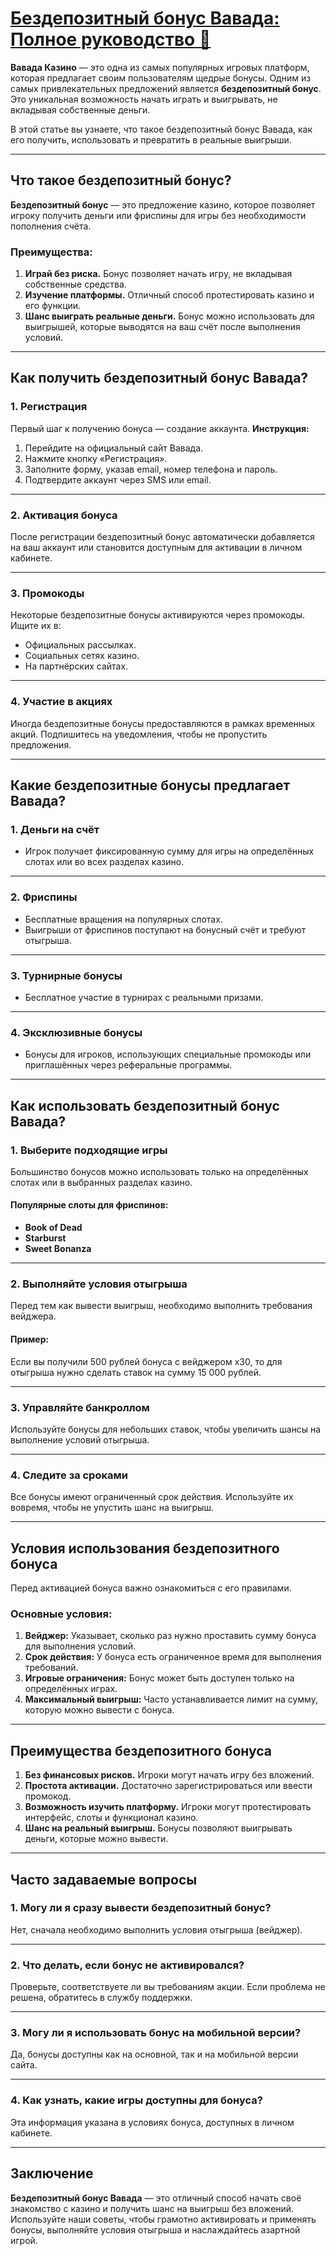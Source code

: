 # [Бездепозитный бонус Вавада: Полное руководство 🎰](https://partnervavadarv.com?promo=75590753-cc8b-4c4a-8d71-99b7a2293439-jud\&target=register)

**Вавада Казино** — это одна из самых популярных игровых платформ, которая предлагает своим пользователям щедрые бонусы. Одним из самых привлекательных предложений является **бездепозитный бонус**. Это уникальная возможность начать играть и выигрывать, не вкладывая собственные деньги.

В этой статье вы узнаете, что такое бездепозитный бонус Вавада, как его получить, использовать и превратить в реальные выигрыши.

***

## Что такое бездепозитный бонус?

**Бездепозитный бонус** — это предложение казино, которое позволяет игроку получить деньги или фриспины для игры без необходимости пополнения счёта.

### Преимущества:

1. **Играй без риска.**
   Бонус позволяет начать игру, не вкладывая собственные средства.
2. **Изучение платформы.**
   Отличный способ протестировать казино и его функции.
3. **Шанс выиграть реальные деньги.**
   Бонус можно использовать для выигрышей, которые выводятся на ваш счёт после выполнения условий.

***

## Как получить бездепозитный бонус Вавада?

### 1. Регистрация

Первый шаг к получению бонуса — создание аккаунта.
**Инструкция:**

1. Перейдите на официальный сайт Вавада.
2. Нажмите кнопку «Регистрация».
3. Заполните форму, указав email, номер телефона и пароль.
4. Подтвердите аккаунт через SMS или email.

***

### 2. Активация бонуса

После регистрации бездепозитный бонус автоматически добавляется на ваш аккаунт или становится доступным для активации в личном кабинете.

***

### 3. Промокоды

Некоторые бездепозитные бонусы активируются через промокоды. Ищите их в:

* Официальных рассылках.
* Социальных сетях казино.
* На партнёрских сайтах.

***

### 4. Участие в акциях

Иногда бездепозитные бонусы предоставляются в рамках временных акций. Подпишитесь на уведомления, чтобы не пропустить предложения.

***

## Какие бездепозитные бонусы предлагает Вавада?

### 1. Деньги на счёт

* Игрок получает фиксированную сумму для игры на определённых слотах или во всех разделах казино.

***

### 2. Фриспины

* Бесплатные вращения на популярных слотах.
* Выигрыши от фриспинов поступают на бонусный счёт и требуют отыгрыша.

***

### 3. Турнирные бонусы

* Бесплатное участие в турнирах с реальными призами.

***

### 4. Эксклюзивные бонусы

* Бонусы для игроков, использующих специальные промокоды или приглашённых через реферальные программы.

***

## Как использовать бездепозитный бонус Вавада?

### 1. Выберите подходящие игры

Большинство бонусов можно использовать только на определённых слотах или в выбранных разделах казино.

#### Популярные слоты для фриспинов:

* **Book of Dead**
* **Starburst**
* **Sweet Bonanza**

***

### 2. Выполняйте условия отыгрыша

Перед тем как вывести выигрыш, необходимо выполнить требования вейджера.

#### Пример:

Если вы получили 500 рублей бонуса с вейджером x30, то для отыгрыша нужно сделать ставок на сумму 15 000 рублей.

***

### 3. Управляйте банкроллом

Используйте бонусы для небольших ставок, чтобы увеличить шансы на выполнение условий отыгрыша.

***

### 4. Следите за сроками

Все бонусы имеют ограниченный срок действия. Используйте их вовремя, чтобы не упустить шанс на выигрыш.

***

## Условия использования бездепозитного бонуса

Перед активацией бонуса важно ознакомиться с его правилами.

### Основные условия:

1. **Вейджер:**
   Указывает, сколько раз нужно проставить сумму бонуса для выполнения условий.
2. **Срок действия:**
   У бонуса есть ограниченное время для выполнения требований.
3. **Игровые ограничения:**
   Бонус может быть доступен только на определённых играх.
4. **Максимальный выигрыш:**
   Часто устанавливается лимит на сумму, которую можно вывести с бонуса.

***

## Преимущества бездепозитного бонуса

1. **Без финансовых рисков.**
   Игроки могут начать игру без вложений.
2. **Простота активации.**
   Достаточно зарегистрироваться или ввести промокод.
3. **Возможность изучить платформу.**
   Игроки могут протестировать интерфейс, слоты и функционал казино.
4. **Шанс на реальный выигрыш.**
   Бонусы позволяют выигрывать деньги, которые можно вывести.

***

## Часто задаваемые вопросы

### 1. Могу ли я сразу вывести бездепозитный бонус?

Нет, сначала необходимо выполнить условия отыгрыша (вейджер).

***

### 2. Что делать, если бонус не активировался?

Проверьте, соответствуете ли вы требованиям акции. Если проблема не решена, обратитесь в службу поддержки.

***

### 3. Могу ли я использовать бонус на мобильной версии?

Да, бонусы доступны как на основной, так и на мобильной версии сайта.

***

### 4. Как узнать, какие игры доступны для бонуса?

Эта информация указана в условиях бонуса, доступных в личном кабинете.

***

## Заключение

**Бездепозитный бонус Вавада** — это отличный способ начать своё знакомство с казино и получить шанс на выигрыш без вложений. Используйте наши советы, чтобы грамотно активировать и применять бонусы, выполняйте условия отыгрыша и наслаждайтесь азартной игрой.
